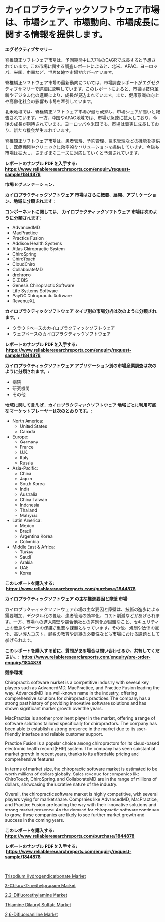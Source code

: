 <p><h1>カイロプラクティックソフトウェア市場は、市場シェア、市場動向、市場成長に関する情報を提供します。</h1></p><p><strong>エグゼクティブサマリー</strong></p>
<p><p>脊椎矯正ソフトウェア市場は、予測期間中に7.7％のCAGRで成長すると予想されています。この市場に関する調査レポートによると、北米、APAC、ヨーロッパ、米国、中国など、世界各地で市場が広がっています。</p><p>脊椎矯正ソフトウェア市場の最新動向については、市場調査レポートがエグゼクティブサマリーで詳細に説明しています。このレポートによると、市場は技術革新やデジタル化の進展により、成長が見込まれています。また、健康意識の向上や高齢化社会の影響も市場を牽引しています。</p><p>北米地域では、脊椎矯正ソフトウェア市場が最も成熟し、市場シェアが高いと報告されています。一方、中国やAPAC地域では、市場が急速に拡大しており、今後の成長が期待されています。ヨーロッパや米国でも、市場は着実に成長しており、新たな機会が生まれています。</p><p>脊椎矯正ソフトウェア市場は、患者管理、予約管理、請求管理などの機能を提供し、医療機関やクリニックに効率的なソリューションを提供しています。今後も市場は拡大し、さまざまなニーズに対応していくと予測されています。</p></p>
<p><strong>レポートのサンプル PDF を入手する: <a href="https://www.reliableresearchreports.com/enquiry/request-sample/1844878">https://www.reliableresearchreports.com/enquiry/request-sample/1844878</a></strong></p>
<p><strong>市場セグメンテーション:</strong></p>
<p><strong> カイロプラクティックソフトウェア 市場はさらに概要、展開、アプリケーション、地域に分類されます :</strong></p>
<p><strong>コンポーネントに関しては、 カイロプラクティックソフトウェア 市場は次のように分類されます: &nbsp;</strong></p>
<p><ul><li>AdvancedMD</li><li>MacPractice</li><li>Practice Fusion</li><li>Addison Health Systems</li><li>Atlas Chiropractic System</li><li>ChiroSpring</li><li>ChiroTouch</li><li>CloudChiro</li><li>CollaborateMD</li><li>drchrono</li><li>E-Z BIS</li><li>Genesis Chiropractic Software</li><li>Life Systems Software</li><li>PayDC Chiropractic Software</li><li>RevenueXL</li></ul></p>
<p><strong> カイロプラクティックソフトウェア タイプ別の市場分析は次のように分類されます。:</strong></p>
<p><ul><li>クラウドベースのカイロプラクティックソフトウェア</li><li>ウェブベースのカイロプラクティックソフトウェア</li></ul></p>
<p><strong>レポートのサンプル PDF を入手する: &nbsp;<a href="https://www.reliableresearchreports.com/enquiry/request-sample/1844878">https://www.reliableresearchreports.com/enquiry/request-sample/1844878</a></strong></p>
<p><strong> カイロプラクティックソフトウェア アプリケーション別の市場産業調査は次のように分類されます。:</strong></p>
<p><ul><li>病院</li><li>研究機関</li><li>その他</li></ul></p>
<p><strong>地域に関して言えば、カイロプラクティックソフトウェア 地域ごとに利用可能なマーケットプレーヤーは次のとおりです。:</strong></p>
<p><ul>
    <li>
        North America:
        <ul>
            <li>United States</li>
            <li>Canada</li>
        </ul>
    </li>
    <li>
        Europe:
        <ul>
            <li>Germany</li>
            <li>France</li>
            <li>U.K.</li>
            <li>Italy</li>
            <li>Russia</li>
        </ul>
    </li>
    <li>
        Asia-Pacific:
        <ul>
            <li>China</li>
            <li>Japan</li>
            <li>South Korea</li>
            <li>India</li>
            <li>Australia</li>
            <li>China Taiwan</li>
            <li>Indonesia</li>
            <li>Thailand</li>
            <li>Malaysia</li>
        </ul>
    </li>
    <li>
        Latin America:
        <ul>
            <li>Mexico</li>
            <li>Brazil</li>
            <li>Argentina Korea</li>
            <li>Colombia</li>
        </ul>
    </li>
    <li>
        Middle East & Africa:
        <ul>
            <li>Turkey</li>
            <li>Saudi</li>
            <li>Arabia</li>
            <li>UAE</li>
            <li>Korea</li>
        </ul>
    </li>
    </ul></p>
<p><strong>このレポートを購入する: &nbsp;<a href="https://www.reliableresearchreports.com/purchase/1844878">https://www.reliableresearchreports.com/purchase/1844878</a></strong></p>
<p><strong>カイロプラクティックソフトウェア の主な推進要因と障壁 市場</strong></p>
<p><p>カイロプラクティックソフトウェア市場の主な要因と障壁は、技術の進歩による需要増加、デジタル化の普及、患者管理の効率化、コスト削減などがあげられます。一方、市場への進入障壁や競合他社との差別化が困難なこと、セキュリティ上の懸念やデータの保護が重要な課題となっています。その他、規制や法律の変化、高い導入コスト、顧客の教育や訓練の必要性なども市場における課題として挙げられます。</p></p>
<p><strong>このレポートを購入する前に、質問がある場合は問い合わせるか、共有してください。:&nbsp; <a href="https://www.reliableresearchreports.com/enquiry/pre-order-enquiry/1844878">https://www.reliableresearchreports.com/enquiry/pre-order-enquiry/1844878</a></strong></p>
<p><strong>競争環境</strong></p>
<p><p>Chiropractic software market is a competitive industry with several key players such as AdvancedMD, MacPractice, and Practice Fusion leading the way. AdvancedMD is a well-known name in the industry, offering comprehensive solutions for chiropractic practices. The company has a strong past history of providing innovative software solutions and has shown significant market growth over the years.</p><p>MacPractice is another prominent player in the market, offering a range of software solutions tailored specifically for chiropractors. The company has been able to establish a strong presence in the market due to its user-friendly interface and reliable customer support.</p><p>Practice Fusion is a popular choice among chiropractors for its cloud-based electronic health record (EHR) system. The company has seen substantial market growth in recent years, thanks to its affordable pricing and comprehensive features.</p><p>In terms of market size, the chiropractic software market is estimated to be worth millions of dollars globally. Sales revenue for companies like ChiroTouch, ChiroSpring, and CollaborateMD are in the range of millions of dollars, showcasing the lucrative nature of the industry.</p><p>Overall, the chiropractic software market is highly competitive, with several players vying for market share. Companies like AdvancedMD, MacPractice, and Practice Fusion are leading the way with their innovative solutions and strong market presence. As the demand for chiropractic software continues to grow, these companies are likely to see further market growth and success in the coming years.</p></p>
<p><strong>このレポートを購入する: &nbsp; <a href="https://www.reliableresearchreports.com/purchase/1844878">https://www.reliableresearchreports.com/purchase/1844878</a></strong></p>
<p><strong>レポートのサンプル PDF を入手する: &nbsp;<a href="https://www.reliableresearchreports.com/enquiry/request-sample/1844878">https://www.reliableresearchreports.com/enquiry/request-sample/1844878</a></strong><strong></strong></p>
<p>&nbsp;</p>
<p><p><a href="https://view.publitas.com/reportprime-1/trisodium-hydrogendicarbonate-market-growth-market-trends-covid-19-impact-and-forecasts-for-period-from-2024-2031/">Trisodium Hydrogendicarbonate Market</a></p><p><a href="https://cat-emmental-94b.notion.site/2-Chloro-2-methylpropane-Market-Size-Share-Trends-Analysis-Report-By-Material-By-Type-By-End-us-010dbd86b16e467b8fccc27c9d4030c1">2-Chloro-2-methylpropane Market</a></p><p><a href="https://silk-columnist-571.notion.site/2-2-Difluoroethylamine-Market-Size-and-Growth-Market-Segmentation-Regional-and-Country-Breakdowns--b89d51d8c05d469fb79e02d963aaa1d8">2,2-Difluoroethylamine Market</a></p><p><a href="https://view.publitas.com/reportprime-1/thiamine-dilauryl-sulfate-market-size-furnishes-valuable-information-encompassing-market-share-market-trends-and-projections-spanning-from-2024-to-2031/">Thiamine Dilauryl Sulfate Market</a></p><p><a href="https://cat-emmental-94b.notion.site/2-6-Difluoroaniline-Market-Challenges-Opportunities-and-Growth-Drivers-and-Major-Market-Players-f-315cf46a085444ca8673a01046138f03">2,6-Difluoroaniline Market</a></p></p>